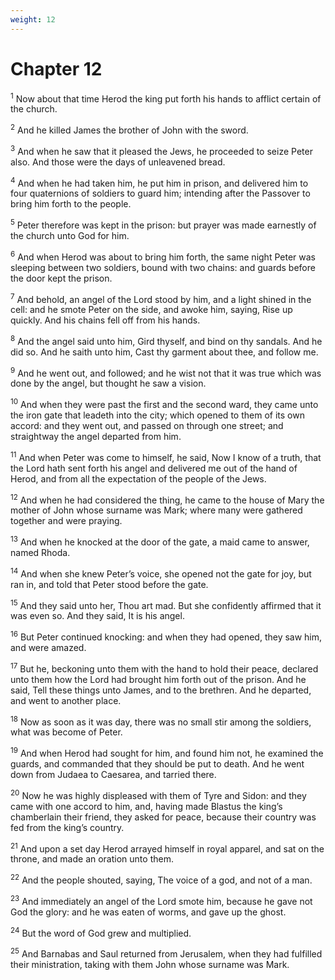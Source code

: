 ```yaml
---
weight: 12
---
```


# Chapter 12

<sup>1</sup> Now about that time Herod the king put forth his hands to afflict certain of the church. 

<sup>2</sup> And he killed James the brother of John with the sword. 

<sup>3</sup> And when he saw that it pleased the Jews, he proceeded to seize Peter also. And those were the days of unleavened bread. 

<sup>4</sup> And when he had taken him, he put him in prison, and delivered him to four quaternions of soldiers to guard him; intending after the Passover to bring him forth to the people. 

<sup>5</sup> Peter therefore was kept in the prison: but prayer was made earnestly of the church unto God for him. 

<sup>6</sup> And when Herod was about to bring him forth, the same night Peter was sleeping between two soldiers, bound with two chains: and guards before the door kept the prison. 

<sup>7</sup> And behold, an angel of the Lord stood by him, and a light shined in the cell: and he smote Peter on the side, and awoke him, saying, Rise up quickly. And his chains fell off from his hands. 

<sup>8</sup> And the angel said unto him, Gird thyself, and bind on thy sandals. And he did so. And he saith unto him, Cast thy garment about thee, and follow me. 

<sup>9</sup> And he went out, and followed; and he wist not that it was true which was done by the angel, but thought he saw a vision. 

<sup>10</sup> And when they were past the first and the second ward, they came unto the iron gate that leadeth into the city; which opened to them of its own accord: and they went out, and passed on through one street; and straightway the angel departed from him. 

<sup>11</sup> And when Peter was come to himself, he said, Now I know of a truth, that the Lord hath sent forth his angel and delivered me out of the hand of Herod, and from all the expectation of the people of the Jews. 

<sup>12</sup> And when he had considered the thing, he came to the house of Mary the mother of John whose surname was Mark; where many were gathered together and were praying. 

<sup>13</sup> And when he knocked at the door of the gate, a maid came to answer, named Rhoda. 

<sup>14</sup> And when she knew Peter’s voice, she opened not the gate for joy, but ran in, and told that Peter stood before the gate. 

<sup>15</sup> And they said unto her, Thou art mad. But she confidently affirmed that it was even so. And they said, It is his angel. 

<sup>16</sup> But Peter continued knocking: and when they had opened, they saw him, and were amazed. 

<sup>17</sup> But he, beckoning unto them with the hand to hold their peace, declared unto them how the Lord had brought him forth out of the prison. And he said, Tell these things unto James, and to the brethren. And he departed, and went to another place. 

<sup>18</sup> Now as soon as it was day, there was no small stir among the soldiers, what was become of Peter. 

<sup>19</sup> And when Herod had sought for him, and found him not, he examined the guards, and commanded that they should be put to death. And he went down from Judaea to Caesarea, and tarried there. 

<sup>20</sup> Now he was highly displeased with them of Tyre and Sidon: and they came with one accord to him, and, having made Blastus the king’s chamberlain their friend, they asked for peace, because their country was fed from the king’s country. 

<sup>21</sup> And upon a set day Herod arrayed himself in royal apparel, and sat on the throne, and made an oration unto them. 

<sup>22</sup> And the people shouted, saying, The voice of a god, and not of a man. 

<sup>23</sup> And immediately an angel of the Lord smote him, because he gave not God the glory: and he was eaten of worms, and gave up the ghost. 

<sup>24</sup> But the word of God grew and multiplied. 

<sup>25</sup> And Barnabas and Saul returned from Jerusalem, when they had fulfilled their ministration, taking with them John whose surname was Mark. 


